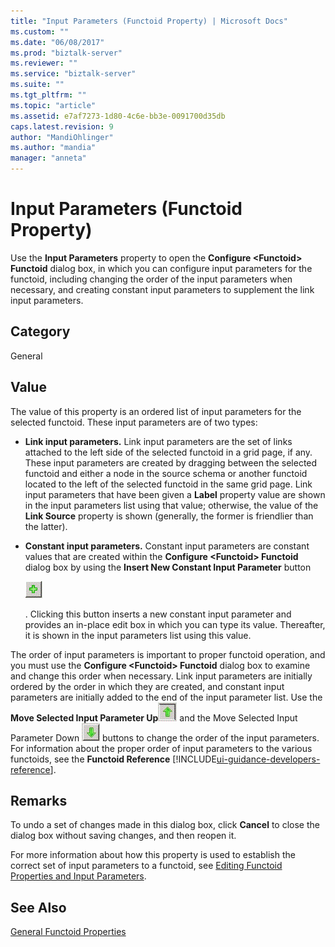 ```yaml
---
title: "Input Parameters (Functoid Property) | Microsoft Docs"
ms.custom: ""
ms.date: "06/08/2017"
ms.prod: "biztalk-server"
ms.reviewer: ""
ms.service: "biztalk-server"
ms.suite: ""
ms.tgt_pltfrm: ""
ms.topic: "article"
ms.assetid: e7af7273-1d80-4c6e-bb3e-0091700d35db
caps.latest.revision: 9
author: "MandiOhlinger"
ms.author: "mandia"
manager: "anneta"
---
```

# Input Parameters (Functoid Property)
Use the **Input Parameters** property to open the **Configure \<Functoid> Functoid** dialog box, in which you can configure input parameters for the functoid, including changing the order of the input parameters when necessary, and creating constant input parameters to supplement the link input parameters.  
  
## Category  
 General  
  
## Value  
 The value of this property is an ordered list of input parameters for the selected functoid. These input parameters are of two types:  
  
-   **Link input parameters.** Link input parameters are the set of links attached to the left side of the selected functoid in a grid page, if any. These input parameters are created by dragging between the selected functoid and either a node in the source schema or another functoid located to the left of the selected functoid in the same grid page. Link input parameters that have been given a **Label** property value are shown in the input parameters list using that value; otherwise, the value of the **Link Source** property is shown (generally, the former is friendlier than the latter).  
  
-   **Constant input parameters.** Constant input parameters are constant values that are created within the **Configure \<Functoid> Functoid** dialog box by using the **Insert New Constant Input Parameter** button  
  
     ![Adding constant input parameters to a functoid](../core/media/add-input-parameters.gif "Add_input_parameters")  
  
     . Clicking this button inserts a new constant input parameter and provides an in-place edit box in which you can type its value. Thereafter, it is shown in the input parameters list using this value.  
  
 The order of input parameters is important to proper functoid operation, and you must use the **Configure \<Functoid> Functoid** dialog box to examine and change this order when necessary. Link input parameters are initially ordered by the order in which they are created, and constant input parameters are initially added to the end of the input parameter list. Use the **Move Selected Input Parameter Up**![Move up in the list](../core/media/move-up-button.gif "Move_up_button") and the Move Selected Input Parameter Down ![Moving down in a list](../core/media/move-down-button.gif "Move_down_button") buttons to change the order of the input parameters. For information about the proper order of input parameters to the various functoids, see the **Functoid Reference** [!INCLUDE[ui-guidance-developers-reference](../includes/ui-guidance-developers-reference.md)].  
  
## Remarks  
  
 To undo a set of changes made in this dialog box, click **Cancel** to close the dialog box without saving changes, and then reopen it.  
  
 For more information about how this property is used to establish the correct set of input parameters to a functoid, see [Editing Functoid Properties and Input Parameters](../core/editing-functoid-properties-and-input-parameters.md).  
  
## See Also  
 [General Functoid Properties](../core/general-functoid-properties.md)